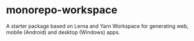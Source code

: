 # monorepo-workspace
A starter package based on Lerna and Yarn Workspace for generating web, mobile (Android) and desktop (Windows) apps.
